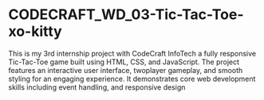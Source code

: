 # CODECRAFT_WD_03-Tic-Tac-Toe-xo-kitty
This is my 3rd internship project with CodeCraft InfoTech a fully responsive Tic-Tac-Toe game built using HTML, CSS, and JavaScript. The project features an interactive user interface, twoplayer gameplay, and smooth styling for an engaging experience. It demonstrates core web development skills including event handling, and responsive design
